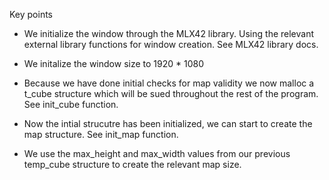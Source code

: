 Key points

* We initialize the window through the MLX42 library. Using the relevant external library functions for window creation. See MLX42 library docs.

* We initalize the window size to 1920 * 1080

* Because we have done initial checks for map validity we now malloc a t_cube structure which will be sued throughout the rest of the program. See init_cube function.

* Now the intial strucutre has been initialized, we can start to create the map structure. See init_map function.

* We use the max_height and max_width values from our previous temp_cube structure to create the relevant map size.
